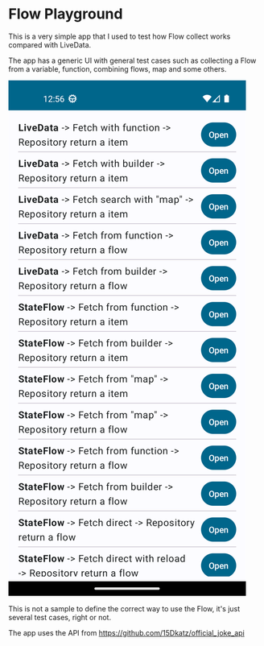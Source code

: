 # Flow Playground

This is a very simple app that I used to test how Flow collect works compared with LiveData.

The app has a generic UI with general test cases such as collecting a Flow from a variable, function, combining flows, map and some others.

![Screen UI](test_cases.png)

This is not a sample to define the correct way to use the Flow, it's just several test cases, right or not.

The app uses the API from https://github.com/15Dkatz/official_joke_api
